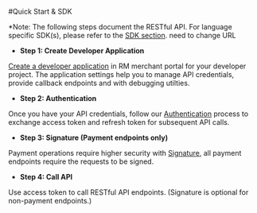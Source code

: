 #Quick Start & SDK

\*Note: The following steps document the RESTful API. For language specific SDK(s), please refer to the [SDK section](https://doc.revenuemonster.my/#sdk-beta). need to change URL

- <strong>Step 1: Create Developer Application</strong>

[Create a developer application](https://doc.revenuemonster.my/#create-developer-application) in RM merchant portal for your developer project. The application settings help you to manage API credentials, provide callback endpoints and with debugging utilties.

- <strong>Step 2: Authentication</strong>

Once you have your API credentials, follow our [Authentication](https://doc.revenuemonster.my/#create-developer-application) process to exchange access token and refresh token for subsequent API calls.

- <strong>Step 3: Signature (Payment endpoints only)</strong>

Payment operations require higher security with [Signature](https://doc.revenuemonster.my/#signature-algorithm), all payment endpoints require the requests to be signed.

- <strong>Step 4: Call API</strong>

Use access token to call RESTful API endpoints. (Signature is optional for non-payment endpoints.)
